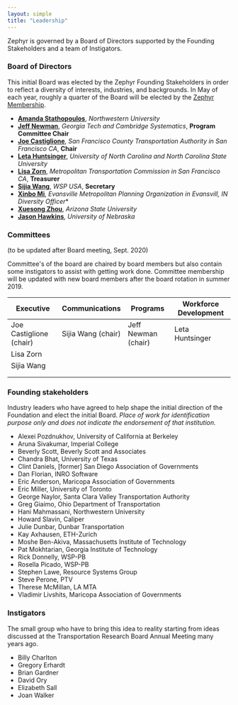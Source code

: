 ```yaml
---
layout: simple
title: "Leadership"
---
```


Zephyr is governed by a Board of Directors supported by the Founding Stakeholders and a team of Instigators.

### <i class="fa fa-institution" style="color:#{{ site.highlight-color }}" aria-hidden="true"></i> Board of Directors

This initial Board was elected by the Zephyr Founding Stakeholders in order to reflect a diversity of interests, industries, and backgrounds. In May of each year, roughly a quarter of the Board will be elected by the [Zephyr Membership](/members).

- **[Amanda Stathopoulos](https://www.linkedin.com/in/amanda-stathopoulos-682b5417/)**, _Northwestern University_
- **[Jeff Newman](https://www.newman.me/)**, _Georgia Tech and Cambridge Systematics_, **Program Committee Chair**
- **[Joe Castiglione](https://www.linkedin.com/in/joe-castiglione-7873aa11/)**, _San Francisco County Transportation Authority in San Francisco CA_, **Chair**
- **[Leta Huntsinger](https://www.linkedin.com/in/leta-huntsinger-phd-pe-016363a5/)**, _University of North Carolina and North Carolina State University_
- **[Lisa Zorn](https://www.linkedin.com/in/lisazorn/)**, _Metropolitan Transportation Commission in San Francisco CA_, **Treasurer**
- **[Sijia Wang]()**, _WSP USA_, **Secretary**
- **[Xinbo Mi]()**, _Evansville Metropolitan Planning Organization in Evansvill, IN_ *Diversity Officer**
- **[Xuesong Zhou]()**, _Arizona State University_
- **[Jason Hawkins]()**, _University of Nebraska_



### Committees

(to be updated after Board meeting, Sept. 2020)

Committee's of the board are chaired by board members but also contain some instigators to assist with getting work done. Committee membership will be updated with new board members after the board rotation in summer 2019.

| **Executive**          | **Communications**  | **Programs**        | **Workforce Development** |
| ---------------------- | ------------------- | ------------------- | ------------------------- |
| Joe Castiglione (chair)| Sijia Wang (chair)  | Jeff Newman (chair) | Leta Huntsinger           |
| Lisa Zorn              |                     |                     |                           |
| Sijia Wang             |                     |                     |                           |
|                        |                     |                     |                           |
|                        |                     |                     |                           |

### <i class="fa fa-users" style="color:#{{ site.highlight-color }}" aria-hidden="true"></i> Founding stakeholders

Industry leaders who have agreed to help shape the initial direction of the Foundation and elect the initial Board.
_Place of work for identification purpose only and does not indicate the endorsement of that institution._

- Alexei Pozdnukhov, University of California at Berkeley
- Aruna Sivakumar, Imperial College
- Beverly Scott, Beverly Scott and Associates
- Chandra Bhat, University of Texas
- Clint Daniels, [former] San Diego Association of Governments
- Dan Florian, INRO Software
- Eric Anderson, Maricopa Association of Governments
- Eric Miller, University of Toronto
- George Naylor, Santa Clara Valley Transportation Authority
- Greg Giaimo, Ohio Department of Transportation
- Hani Mahmassani, Northwestern University
- Howard Slavin, Caliper
- Julie Dunbar, Dunbar Transportation
- Kay Axhausen, ETH-Zurich
- Moshe Ben-Akiva, Massachusetts Institute of Technology
- Pat Mokhtarian, Georgia Institute of Technology
- Rick Donnelly, WSP-PB
- Rosella Picado, WSP-PB
- Stephen Lawe, Resource Systems Group
- Steve Perone, PTV
- Therese McMillan, LA MTA
- Vladimir Livshits, Maricopa Association of Governments

### <i class="fa fa-rocket" style="color:#{{ site.highlight-color }}" aria-hidden="true"></i> Instigators

The small group who have to bring this idea to reality starting from ideas discussed at the Transportation Research Board Annual Meeting many years ago.

- Billy Charlton
- Gregory Erhardt
- Brian Gardner
- David Ory
- Elizabeth Sall
- Joan Walker
